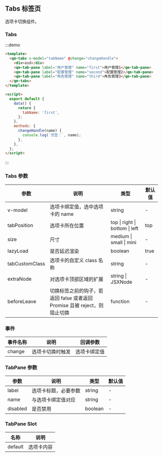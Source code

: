 ## Tabs 标签页

选项卡切换组件。

### Tabs

:::demo

```html
<template>
  <qm-tabs v-model="tabName" @change="changeHandle">
    <div>asd</div>
    <qm-tab-pane label="用户管理" name="first">用户管理1</qm-tab-pane>
    <qm-tab-pane label="配置管理" name="second">配置管理2</qm-tab-pane>
    <qm-tab-pane label="角色管理" name="third">角色管理3</qm-tab-pane>
  </qm-tabs>
</template>

<script>
  export default {
    data() {
      return {
        tabName: 'first',
      };
    },
    methods: {
      changeHandle(name) {
        console.log(`页签：`, name);
      },
    },
  };
</script>
```

:::

### Tabs 参数

| 参数           | 说明                                                                      | 类型                           | 默认值 |
| -------------- | ------------------------------------------------------------------------- | ------------------------------ | ------ |
| v-model        | 选项卡绑定值，选中选项卡的 name                                           | string                         | -      |
| tabPosition    | 选项卡所在位置                                                            | top \| right \| bottom \| left | top    |
| size           | 尺寸                                                                      | medium \| small \| mini        | -      |
| lazyLoad       | 是否延迟渲染                                                              | boolean                        | true   |
| tabCustomClass | 选项卡的自定义 class 名称                                                 | string                         | -      |
| extraNode      | 对选项卡顶部区域的扩展                                                    | string \| JSXNode              | -      |
| beforeLeave    | 切换标签之前的钩子，若返回 false 或者返回 Promise 且被 reject，则阻止切换 | function                       | -      |

### 事件

| 事件名称 | 说明             | 回调参数     |
| -------- | ---------------- | ------------ |
| change   | 选项卡切换时触发 | 选项卡绑定值 |

### TabPane 参数

| 参数     | 说明                 | 类型    | 默认值 |
| -------- | -------------------- | ------- | ------ |
| label    | 选项卡标题，必要参数 | string  | -      |
| name     | 与选项卡绑定值对应   | string  | -      |
| disabled | 是否禁用             | boolean | -      |

### TabPane Slot

| 名称    | 说明       |
| ------- | ---------- |
| default | 选项卡内容 |

